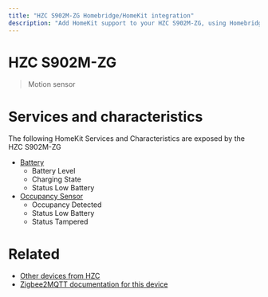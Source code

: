 ```yaml
---
title: "HZC S902M-ZG Homebridge/HomeKit integration"
description: "Add HomeKit support to your HZC S902M-ZG, using Homebridge, Zigbee2MQTT and homebridge-z2m."
---
```

<!---
This file has been GENERATED using src/docgen/docgen.ts
DO NOT EDIT THIS FILE MANUALLY!
-->
# HZC S902M-ZG
> Motion sensor


# Services and characteristics
The following HomeKit Services and Characteristics are exposed by
the HZC S902M-ZG

* [Battery](../../battery.md)
  * Battery Level
  * Charging State
  * Status Low Battery
* [Occupancy Sensor](../../sensors.md)
  * Occupancy Detected
  * Status Low Battery
  * Status Tampered


# Related
* [Other devices from HZC](../index.md#hzc)
* [Zigbee2MQTT documentation for this device](https://www.zigbee2mqtt.io/devices/S902M-ZG.html)